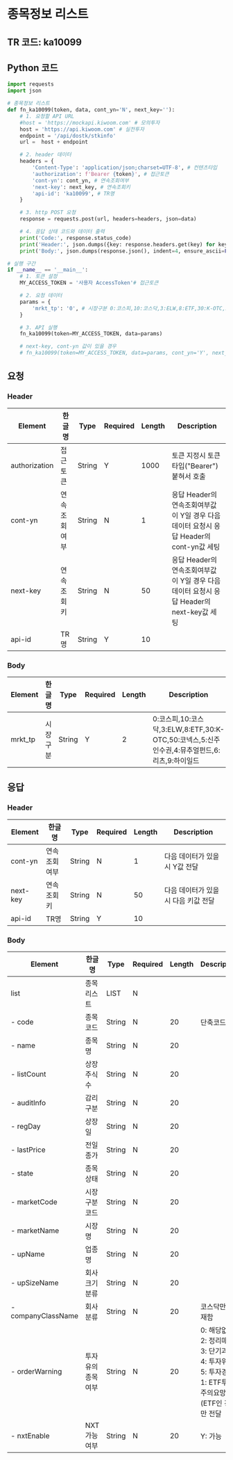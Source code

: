 # 종목정보 리스트

## TR 코드: ka10099

## Python 코드

```python
import requests
import json

# 종목정보 리스트
def fn_ka10099(token, data, cont_yn='N', next_key=''):
	# 1. 요청할 API URL
	#host = 'https://mockapi.kiwoom.com' # 모의투자
	host = 'https://api.kiwoom.com' # 실전투자
	endpoint = '/api/dostk/stkinfo'
	url =  host + endpoint

	# 2. header 데이터
	headers = {
		'Content-Type': 'application/json;charset=UTF-8', # 컨텐츠타입
		'authorization': f'Bearer {token}', # 접근토큰
		'cont-yn': cont_yn, # 연속조회여부
		'next-key': next_key, # 연속조회키
		'api-id': 'ka10099', # TR명
	}

	# 3. http POST 요청
	response = requests.post(url, headers=headers, json=data)

	# 4. 응답 상태 코드와 데이터 출력
	print('Code:', response.status_code)
	print('Header:', json.dumps({key: response.headers.get(key) for key in ['next-key', 'cont-yn', 'api-id']}, indent=4, ensure_ascii=False))
	print('Body:', json.dumps(response.json(), indent=4, ensure_ascii=False))  # JSON 응답을 파싱하여 출력

# 실행 구간
if __name__ == '__main__':
	# 1. 토큰 설정
	MY_ACCESS_TOKEN = '사용자 AccessToken'# 접근토큰

	# 2. 요청 데이터
	params = {
		'mrkt_tp': '0', # 시장구분 0:코스피,10:코스닥,3:ELW,8:ETF,30:K-OTC,50:코넥스,5:신주인수권,4:뮤추얼펀드,6:리츠,9:하이일드
	}

	# 3. API 실행
	fn_ka10099(token=MY_ACCESS_TOKEN, data=params)

	# next-key, cont-yn 값이 있을 경우
	# fn_ka10099(token=MY_ACCESS_TOKEN, data=params, cont_yn='Y', next_key='nextkey..')

```

## 요청

### Header

| Element | 한글명 | Type | Required | Length | Description |
|---------|--------|------|----------|---------|-------------|
| authorization | 접근토큰 | String | Y | 1000 | 토큰 지정시 토큰타입("Bearer") 붙혀서 호출 |
| cont-yn | 연속조회여부 | String | N | 1 | 응답 Header의 연속조회여부값이 Y일 경우 다음데이터 요청시 응답 Header의 cont-yn값 세팅 |
| next-key | 연속조회키 | String | N | 50 | 응답 Header의 연속조회여부값이 Y일 경우 다음데이터 요청시 응답 Header의 next-key값 세팅 |
| api-id | TR명 | String | Y | 10 |  |

### Body

| Element | 한글명 | Type | Required | Length | Description |
|---------|--------|------|----------|---------|-------------|
| mrkt_tp | 시장구분 | String | Y | 2 | 0:코스피,10:코스닥,3:ELW,8:ETF,30:K-OTC,50:코넥스,5:신주인수권,4:뮤추얼펀드,6:리츠,9:하이일드 |

## 응답

### Header

| Element | 한글명 | Type | Required | Length | Description |
|---------|--------|------|----------|---------|-------------|
| cont-yn | 연속조회여부 | String | N | 1 | 다음 데이터가 있을시 Y값 전달 |
| next-key | 연속조회키 | String | N | 50 | 다음 데이터가 있을시 다음 키값 전달 |
| api-id | TR명 | String | Y | 10 |  |

### Body

| Element | 한글명 | Type | Required | Length | Description |
|---------|--------|------|----------|---------|-------------|
| list | 종목리스트 | LIST | N |  |  |
| - code | 종목코드 | String | N | 20 | 단축코드 |
| - name | 종목명 | String | N | 20 |  |
| - listCount | 상장주식수 | String | N | 20 |  |
| - auditInfo | 감리구분 | String | N | 20 |  |
| - regDay | 상장일 | String | N | 20 |  |
| - lastPrice | 전일종가 | String | N | 20 |  |
| - state | 종목상태 | String | N | 20 |  |
| - marketCode | 시장구분코드 | String | N | 20 |  |
| - marketName | 시장명 | String | N | 20 |  |
| - upName | 업종명 | String | N | 20 |  |
| - upSizeName | 회사크기분류 | String | N | 20 |  |
| - companyClassName | 회사분류 | String | N | 20 | 코스닥만 존재함 |
| - orderWarning | 투자유의종목여부 | String | N | 20 | 0: 해당없음, 2: 정리매매, 3: 단기과열, 4: 투자위험, 5: 투자경과, 1: ETF투자주의요망(ETF인 경우만 전달 |
| - nxtEnable | NXT가능여부 | String | N | 20 | Y: 가능 |